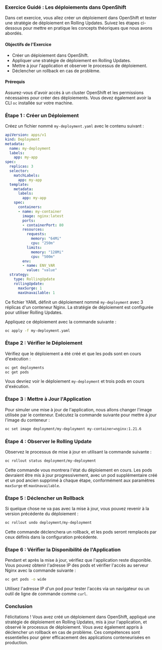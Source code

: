 ### Exercice Guidé : Les déploiements dans OpenShift

Dans cet exercice, vous allez créer un déploiement dans OpenShift et tester une stratégie de déploiement en Rolling Updates. Suivez les étapes ci-dessous pour mettre en pratique les concepts théoriques que nous avons abordés.

#### Objectifs de l'Exercice

- Créer un déploiement dans OpenShift.
- Appliquer une stratégie de déploiement en Rolling Updates.
- Mettre à jour l'application et observer le processus de déploiement.
- Déclencher un rollback en cas de problème.

#### Prérequis

Assurez-vous d'avoir accès à un cluster OpenShift et les permissions nécessaires pour créer des déploiements. Vous devez également avoir la CLI `oc` installée sur votre machine.

### Étape 1 : Créer un Déploiement

Créez un fichier nommé `my-deployment.yaml` avec le contenu suivant :

```yaml
apiVersion: apps/v1
kind: Deployment
metadata:
  name: my-deployment
  labels:
    app: my-app
spec:
  replicas: 3
  selector:
    matchLabels:
      app: my-app
  template:
    metadata:
      labels:
        app: my-app
    spec:
      containers:
      - name: my-container
        image: nginx:latest
        ports:
        - containerPort: 80
        resources:
          requests:
            memory: "64Mi"
            cpu: "250m"
          limits:
            memory: "128Mi"
            cpu: "500m"
        env:
        - name: ENV_VAR
          value: "value"
  strategy:
    type: RollingUpdate
    rollingUpdate:
      maxSurge: 1
      maxUnavailable: 1
```

Ce fichier YAML définit un déploiement nommé `my-deployment` avec 3 réplicas d'un conteneur Nginx. La stratégie de déploiement est configurée pour utiliser Rolling Updates.

Appliquez ce déploiement avec la commande suivante :

```bash
oc apply -f my-deployment.yaml
```

### Étape 2 : Vérifier le Déploiement

Vérifiez que le déploiement a été créé et que les pods sont en cours d'exécution :

```bash
oc get deployments
oc get pods
```

Vous devriez voir le déploiement `my-deployment` et trois pods en cours d'exécution.

### Étape 3 : Mettre à Jour l'Application

Pour simuler une mise à jour de l'application, nous allons changer l'image utilisée par le conteneur. Exécutez la commande suivante pour mettre à jour l'image du conteneur :

```bash
oc set image deployment/my-deployment my-container=nginx:1.21.6
```

### Étape 4 : Observer le Rolling Update

Observez le processus de mise à jour en utilisant la commande suivante :

```bash
oc rollout status deployment/my-deployment
```

Cette commande vous montrera l'état du déploiement en cours. Les pods devraient être mis à jour progressivement, avec un pod supplémentaire créé et un pod ancien supprimé à chaque étape, conformément aux paramètres `maxSurge` et `maxUnavailable`.

### Étape 5 : Déclencher un Rollback

Si quelque chose ne va pas avec la mise à jour, vous pouvez revenir à la version précédente du déploiement :

```bash
oc rollout undo deployment/my-deployment
```

Cette commande déclenchera un rollback, et les pods seront remplacés par ceux définis dans la configuration précédente.

### Étape 6 : Vérifier la Disponibilité de l'Application

Pendant et après la mise à jour, vérifiez que l'application reste disponible. Vous pouvez obtenir l'adresse IP des pods et vérifier l'accès au serveur Nginx avec la commande suivante :

```bash
oc get pods -o wide
```

Utilisez l'adresse IP d'un pod pour tester l'accès via un navigateur ou un outil de ligne de commande comme `curl`.

### Conclusion

Félicitations ! Vous avez créé un déploiement dans OpenShift, appliqué une stratégie de déploiement en Rolling Updates, mis à jour l'application, et observé le processus de déploiement. Vous avez également appris à déclencher un rollback en cas de problème. Ces compétences sont essentielles pour gérer efficacement des applications conteneurisées en production.
